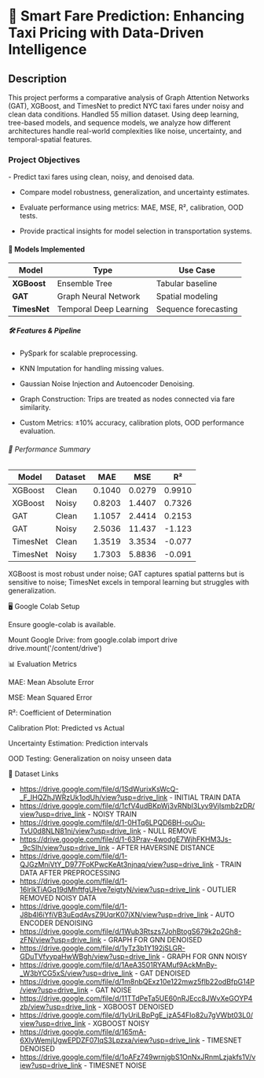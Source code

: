 
<h1>🚖 Smart Fare Prediction: Enhancing Taxi Pricing with Data-Driven Intelligence</h1>

<h2>Description</h2>
This project performs a comparative analysis of Graph Attention Networks (GAT), XGBoost, and TimesNet to predict NYC taxi fares under noisy and clean data conditions. Handled 55 million dataset. Using deep learning, tree-based models, and sequence models, we analyze how different architectures handle real-world complexities like noise, uncertainty, and temporal-spatial features.

<h3>Project Objectives</h3>
- Predict taxi fares using clean, noisy, and denoised data.

- Compare model robustness, generalization, and uncertainty estimates.

- Evaluate performance using metrics: MAE, MSE, R², calibration, OOD tests.

- Provide practical insights for model selection in transportation systems.

<h4>🧠 Models Implemented</h4>

| Model               | Type                   | Use Case             |
| ------------------- | -----------------------| -------------------- |
| <b>XGBoost</b>      | Ensemble Tree          | Tabular baseline     |
| <b>GAT</b>          | Graph Neural Network   | Spatial modeling     |
| <b>TimesNet</b>     | Temporal Deep Learning | Sequence forecasting |



<h5>🛠️ Features & Pipeline </h5>

- PySpark for scalable preprocessing.

- KNN Imputation for handling missing values.

- Gaussian Noise Injection and Autoencoder Denoising.

- Graph Construction: Trips are treated as nodes connected via fare similarity.

- Custom Metrics: ±10% accuracy, calibration plots, OOD performance evaluation.

<h6> 🧪 Performance Summary </h6>

| Model    | Dataset | MAE    | MSE    | R²     |
| -------- | ------- | ------ | ------ | ------ |
| XGBoost  | Clean   | 0.1040 | 0.0279 | 0.9910 |
| XGBoost  | Noisy   | 0.8203 | 1.4407 | 0.7326 |
| GAT      | Clean   | 1.1057 | 2.4414 | 0.2153 |
| GAT      | Noisy   | 2.5036 | 11.437 | -1.123 |
| TimesNet | Clean   | 1.3519 | 3.3534 | -0.077 |
| TimesNet | Noisy   | 1.7303 | 5.8836 | -0.091 |

XGBoost is most robust under noise; GAT captures spatial patterns but is sensitive to noise; TimesNet excels in temporal learning but struggles with generalization.

<h7> 🖥️ Google Colab Setup </h7>

Ensure google-colab is available.

Mount Google Drive: 
from google.colab import drive
drive.mount('/content/drive')

<h8> 📊 Evaluation Metrics </h8>

MAE: Mean Absolute Error

MSE: Mean Squared Error

R²: Coefficient of Determination

Calibration Plot: Predicted vs Actual

Uncertainty Estimation: Prediction intervals

OOD Testing: Generalization on noisy unseen data

<h8> 📁 Dataset Links </h8>

- https://drive.google.com/file/d/1SdWurixKsWcQ-_F_IHQZhJWRzUk1odUh/view?usp=drive_link - INITIAL TRAIN DATA 
- https://drive.google.com/file/d/1cfV4udBKpWj3vRNbI3Lyv9VjIsmb2zDR/view?usp=drive_link - NOISY TRAIN
- https://drive.google.com/file/d/1-0HTq6LPQD6BH-ouOu-TvU0d8NLN81ni/view?usp=drive_link - NULL REMOVE 
- https://drive.google.com/file/d/1-63Prav-4wodgE7WjhFKHM3Js-_9cSIh/view?usp=drive_link - AFTER HAVERSINE DISTANCE
- https://drive.google.com/file/d/1-QJGzMniVtY_D977FoKPwcKeAt3njnaq/view?usp=drive_link - TRAIN DATA AFTER PREPROCESSING
- https://drive.google.com/file/d/1-16lrlkTiAGq19dMhftfgUHve7eigtyN/view?usp=drive_link - OUTLIER REMOVED NOISY DATA
- https://drive.google.com/file/d/1-J8b4l6iYfiVB3uEqdAvsZ9UqrK07jXN/view?usp=drive_link - AUTO ENCODER DENOISING
- https://drive.google.com/file/d/1Wub3Rtszs7JohBtogS679k2p2Gh8-zFN/view?usp=drive_link - GRAPH FOR GNN DENOISED
- https://drive.google.com/file/d/1yTz3b1Y192jSLGR-GDuTVfyypaHwWBgh/view?usp=drive_link - GRAPH FOR GNN NOISY
- https://drive.google.com/file/d/1AeA3501RYAMuf9AckMnBy-_W3bYCG5xS/view?usp=drive_link - GAT DENOISED 
- https://drive.google.com/file/d/1m8nbQExz10e122mwz5flb22odBfpG14P/view?usp=drive_link - GAT NOISE
- https://drive.google.com/file/d/11TTdPeTa5UE60nRJEcc8JWvXeGOYP4zb/view?usp=drive_link - XGBOOST DENOISED
- https://drive.google.com/file/d/1yUriLBpPgE_jzA54FIo82u7gVWbt03L0/view?usp=drive_link - XGBOOST NOISY
- https://drive.google.com/file/d/165mA-6XlyWemjUgwEPDZF07IqS3Lpzxa/view?usp=drive_link - TIMESNET DENOISED
- https://drive.google.com/file/d/1oAFz749wrnjgbS1OnNxJRnmLzjakfs1V/view?usp=drive_link - TIMESNET NOISE
